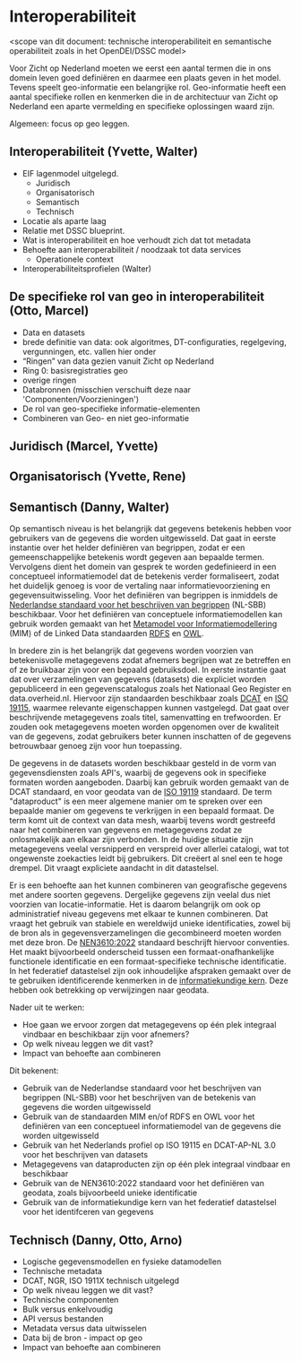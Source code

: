 # Interoperabiliteit
<scope van dit document: technische interoperabiliteit en semantische operabiliteit zoals in het OpenDEI/DSSC model>

Voor Zicht op Nederland moeten we eerst een aantal termen die in ons domein leven goed definiëren en daarmee een plaats geven in het model. Tevens speelt geo-informatie een belangrijke rol. Geo-informatie heeft een aantal specifieke rollen en kenmerken die in de architectuur van Zicht op Nederland een aparte vermelding en specifieke oplossingen waard zijn.

Algemeen: focus op geo leggen.

## Interoperabiliteit (Yvette, Walter)
- EIF lagenmodel uitgelegd.
  - Juridisch
  - Organisatorisch
  - Semantisch
  - Technisch
- Locatie als aparte laag
- Relatie met DSSC blueprint.
- Wat is interoperabiliteit en hoe verhoudt zich dat tot metadata
- Behoefte aan interoperabiliteit / noodzaak tot data services
  - Operationele context
- Interoperabiliteitsprofielen (Walter)

## De specifieke rol van geo in interoperabiliteit (Otto, Marcel)
- Data en datasets
- brede definitie van data: ook algoritmes, DT-configuraties, regelgeving, vergunningen, etc. vallen hier onder
- “Ringen” van data gezien vanuit Zicht op Nederland
- Ring 0: basisregistraties geo
- overige ringen
- Databronnen (misschien verschuift deze naar 'Componenten/Voorzieningen')
- De rol van geo-specifieke informatie-elementen
- Combineren van Geo- en niet geo-informatie 

## Juridisch (Marcel, Yvette)

## Organisatorisch (Yvette, Rene)

## Semantisch (Danny, Walter)
Op semantisch niveau is het belangrijk dat gegevens betekenis hebben voor gebruikers van de gegevens die worden uitgewisseld. Dat gaat in eerste instantie over het helder definiëren van begrippen, zodat er een gemeenschappelijke betekenis wordt gegeven aan bepaalde termen. Vervolgens dient het domein van gesprek te worden gedefinieerd in een conceptueel informatiemodel dat de betekenis verder formaliseert, zodat het duidelijk genoeg is voor de vertaling naar informatievoorziening en gegevensuitwisseling. Voor het definiëren van begrippen is inmiddels de [Nederlandse standaard voor het beschrijven van begrippen](https://docs.geostandaarden.nl/nl-sbb/nl-sbb/) (NL-SBB) beschikbaar. Voor het definiëren van conceptuele informatiemodellen kan gebruik worden gemaakt van het [Metamodel voor Informatiemodellering](https://docs.geostandaarden.nl/mim/mim/) (MIM) of de Linked Data standaarden [RDFS](https://www.w3.org/TR/rdf-schema/) en [OWL](https://www.w3.org/TR/owl2-overview/).

In bredere zin is het belangrijk dat gegevens worden voorzien van betekenisvolle metagegevens zodat afnemers begrijpen wat ze betreffen en of ze bruikbaar zijn voor een bepaald gebruiksdoel. In eerste instantie gaat dat over verzamelingen van gegevens (datasets) die expliciet worden gepubliceerd in een gegevenscatalogus zoals het Nationaal Geo Register en data.overheid.nl. Hiervoor zijn standaarden beschikbaar zoals [DCAT](https://docs.geostandaarden.nl/dcat/dcat-ap-nl30/) en [ISO 19115](https://docs.geostandaarden.nl/md/mdprofiel-iso19115/), waarmee relevante eigenschappen kunnen vastgelegd. Dat gaat over beschrijvende metagegevens zoals titel, samenvatting en trefwoorden. Er zouden ook metagegevens moeten worden opgenomen over de kwaliteit van de gegevens, zodat gebruikers beter kunnen inschatten of de gegevens betrouwbaar genoeg zijn voor hun toepassing.

De gegevens in de datasets worden beschikbaar gesteld in de vorm van gegevensdiensten zoals API's, waarbij de gegevens ook in specifieke formaten worden aangeboden. Daarbij kan gebruik worden gemaakt van de DCAT standaard, en voor geodata van de [ISO 19119](https://docs.geostandaarden.nl/md/mdprofiel-iso19119/) standaard. De term "dataproduct" is een meer algemene manier om te spreken over een bepaalde manier om gegevens te verkrijgen in een bepaald formaat. De term komt uit de context van data mesh, waarbij tevens wordt gestreefd naar het combineren van gegevens en metagegevens zodat ze onlosmakelijk aan elkaar zijn verbonden. In de huidige situatie zijn metagegevens veelal versnipperd en verspreid over allerlei catalogi, wat tot ongewenste zoekacties leidt bij gebruikers. Dit creëert al snel een te hoge drempel. Dit vraagt expliciete aandacht in dit datastelsel.

Er is een behoefte aan het kunnen combineren van geografische gegevens met andere soorten gegevens. Dergelijke gegevens zijn veelal dus niet voorzien van locatie-informatie. Het is daarom belangrijk om ook op administratief niveau gegevens met elkaar te kunnen combineren. Dat vraagt het gebruik van stabiele en wereldwijd unieke identificaties, zowel bij de bron als in gegevensverzamelingen die gecombineerd moeten worden met deze bron. De [NEN3610:2022](https://www.nen.nl/nen-3610-2022-nl-296137) standaard beschrijft hiervoor conventies. Het maakt bijvoorbeeld onderscheid tussen een formaat-onafhankelijke functionele identificatie en een formaat-specifieke technische identificatie. In het federatief datastelsel zijn ook inhoudelijke afspraken gemaakt over de te gebruiken identificerende kenmerken in de [informatiekundige kern](https://realisatieibds.nl/groups/view/0056c9ef-5c2e-44f9-a998-e735f1e9ccaa/federatief-datastelsel/wiki/view/a46b937f-cff7-41dc-ab6d-d5119a2478c0/notitie-informatiekundige-kern). Deze hebben ook betrekking op verwijzingen naar geodata.

Nader uit te werken:
- Hoe gaan we ervoor zorgen dat metagegevens op één plek integraal vindbaar en beschikbaar zijn voor afnemers?
- Op welk niveau leggen we dit vast?
- Impact van behoefte aan combineren

Dit bekenent:
- Gebruik van de Nederlandse standaard voor het beschrijven van begrippen (NL-SBB) voor het beschrijven van de betekenis van gegevens die worden uitgewisseld
- Gebruik van de standaarden MIM en/of RDFS en OWL voor het definiëren van een conceptueel informatiemodel van de gegevens die worden uitgewisseld
- Gebruik van het Nederlands profiel op ISO 19115 en DCAT-AP-NL 3.0 voor het beschrijven van datasets
- Metagegevens van dataproducten zijn op één plek integraal vindbaar en beschikbaar
- Gebruik van de NEN3610:2022 standaard voor het definiëren van geodata, zoals bijvoorbeeld unieke identificatie
- Gebruik van de informatiekundige kern van het federatief datastelsel voor het identifceren van gegevens

## Technisch (Danny, Otto, Arno)
- Logische gegevensmodellen en fysieke datamodellen
- Technische metadata
- DCAT, NGR, ISO 1911X technisch uitgelegd
- Op welk niveau leggen we dit vast?
- Technische componenten
- Bulk versus enkelvoudig
- API versus bestanden
- Metadata versus data uitwisselen
- Data bij de bron - impact op geo
- Impact van behoefte aan combineren
